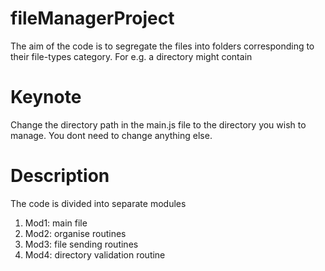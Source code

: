 # fileManagerProject
The aim  of the code is to segregate the files into folders corresponding to their file-types category. For e.g. a directory might contain 

# Keynote
Change the directory path in the main.js file to the directory you wish to manage. You dont need to change anything else.

# Description
The code is divided into separate modules 
1. Mod1: main file
2. Mod2: organise routines
3. Mod3: file sending routines
4. Mod4: directory validation routine


